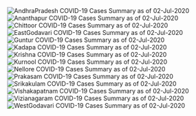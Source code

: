 
<img src="https://deepuhub.github.io/COVID-19/GraphsGenerated/02-Jul-2020/AndhraPradesh_02-Jul-2020.jpg" alt="AndhraPradesh COVID-19 Cases Summary as of 02-Jul-2020">
 <br>										  
<img src="https://deepuhub.github.io/COVID-19/GraphsGenerated/02-Jul-2020/Ananthapur_02-Jul-2020.jpg" alt="Ananthapur COVID-19 Cases Summary as of 02-Jul-2020">
 <br>										  
<img src="https://deepuhub.github.io/COVID-19/GraphsGenerated/02-Jul-2020/Chittoor_02-Jul-2020.jpg" alt="Chittoor COVID-19 Cases Summary as of 02-Jul-2020">
 <br>										  
<img src="https://deepuhub.github.io/COVID-19/GraphsGenerated/02-Jul-2020/EastGodavari_02-Jul-2020.jpg" alt="EastGodavari COVID-19 Cases Summary as of 02-Jul-2020">
 <br>										  
<img src="https://deepuhub.github.io/COVID-19/GraphsGenerated/02-Jul-2020/Guntur_02-Jul-2020.jpg" alt="Guntur COVID-19 Cases Summary as of 02-Jul-2020">
 <br>										  
<img src="https://deepuhub.github.io/COVID-19/GraphsGenerated/02-Jul-2020/Kadapa_02-Jul-2020.jpg" alt="Kadapa COVID-19 Cases Summary as of 02-Jul-2020">
 <br>										  
<img src="https://deepuhub.github.io/COVID-19/GraphsGenerated/02-Jul-2020/Krishna_02-Jul-2020.jpg" alt="Krishna COVID-19 Cases Summary as of 02-Jul-2020">
 <br>										  
<img src="https://deepuhub.github.io/COVID-19/GraphsGenerated/02-Jul-2020/Kurnool_02-Jul-2020.jpg" alt="Kurnool COVID-19 Cases Summary as of 02-Jul-2020">
 <br>										  
<img src="https://deepuhub.github.io/COVID-19/GraphsGenerated/02-Jul-2020/Nellore_02-Jul-2020.jpg" alt="Nellore COVID-19 Cases Summary as of 02-Jul-2020">
 <br>										  
<img src="https://deepuhub.github.io/COVID-19/GraphsGenerated/02-Jul-2020/Prakasam_02-Jul-2020.jpg" alt="Prakasam COVID-19 Cases Summary as of 02-Jul-2020">
 <br>										  
<img src="https://deepuhub.github.io/COVID-19/GraphsGenerated/02-Jul-2020/Srikakulam_02-Jul-2020.jpg" alt="Srikakulam COVID-19 Cases Summary as of 02-Jul-2020">
 <br>										  
<img src="https://deepuhub.github.io/COVID-19/GraphsGenerated/02-Jul-2020/Vishakapatnam_02-Jul-2020.jpg" alt="Vishakapatnam COVID-19 Cases Summary as of 02-Jul-2020">
 <br>										  
<img src="https://deepuhub.github.io/COVID-19/GraphsGenerated/02-Jul-2020/Vizianagaram_02-Jul-2020.jpg" alt="Vizianagaram COVID-19 Cases Summary as of 02-Jul-2020">
 <br>										  
<img src="https://deepuhub.github.io/COVID-19/GraphsGenerated/02-Jul-2020/WestGodavari_02-Jul-2020.jpg" alt="WestGodavari COVID-19 Cases Summary as of 02-Jul-2020">
 <br> 